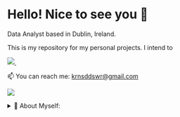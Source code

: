 <h1 align='left'>
Hello! Nice to see you 👋 
</h1>

<p align='left'>
Data Analyst based in Dublin, Ireland.
  </p>
<p align='left'>
  This is my repository for my personal projects. I intend to 
</p>

<p align='left'>
  <a href="https://www.linkedin.com/in/kiran-siddeshwar/">
    <img src="https://img.shields.io/badge/linkedin-%230077B5.svg?&style=for-the-badge&logo=linkedin&logoColor=white" />
  </a>&nbsp;&nbsp;
 </p>

<p align='left'>
  📫 You can reach me: <a href='mailto: krnsddswr@gmail.com'>krnsddswr@gmail.com</a>
</p>
<p align='left'>
  <a href="#"><img src="https://badges.pufler.dev/visits/kiransid0205/My_projects"></a>
</p>

<details>
  <summary>📃 About Myself:</summary>


## Education

- 📖 **MSc in Data and Computational Science**\
📆 2019 - 2020\
📍 **University College Dublin** - Dublin, Ireland


- 📖 **B.E. in Mechanical Engineering**\
📆 2008 - 2012\
📍 **BMS College of Engineering** - Bangalore, India

## Experience
- 👨‍💻 **Mercedes-Benz R&D India**\
📆 2012 - 2019\
📍 Bangalore, India

</details>

